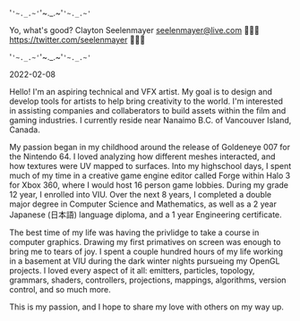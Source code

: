 '`'~._.~'`'~._.~'`'~._.~'`

Yo, what's good?
Clayton Seelenmayer
seelenmayer@live.com
💜💙💚 https://twitter.com/seelenmayer 💚💙💜

'`'~._.~'`'~._.~'`'~._.~'`

2022-02-08

Hello! I'm an aspiring technical and VFX artist.
My goal is to design and develop tools for artists to help bring creativity to the world.
I'm interested in assisting companies and collaberators to build assets within the film and gaming industries.
I currently reside near Nanaimo B.C. of Vancouver Island, Canada.

My passion began in my childhood around the release of Goldeneye 007 for the Nintendo 64. I loved analyzing how
different meshes interacted, and how textures were UV mapped to surfaces. Into my highschool days, I spent much
of my time in a creative game engine editor called Forge within Halo 3 for Xbox 360, where I would host 16 person
game lobbies. During my grade 12 year, I enrolled into VIU. Over the next 8 years, I completed a double major degree
in Computer Science and Mathematics, as well as a 2 year Japanese (日本語) language diploma, and a 1 year Engineering
certificate.

The best time of my life was having the privlidge to take a course in computer graphics. Drawing my first primatives
on screen was enough to bring me to tears of joy. I spent a couple hundred hours of my life working in a basement at
VIU during the dark winter nights pursueing my OpenGL projects. I loved every aspect of it all: emitters, particles,
topology, grammars, shaders, controllers, projections, mappings, algorithms, version control, and so much more.

This is my passion, and I hope to share my love with others on my way up.
